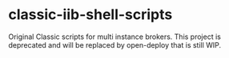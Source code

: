 classic-iib-shell-scripts
=========================

Original Classic scripts for multi instance brokers.  This project is deprecated and will be replaced by open-deploy that is still WIP. 
